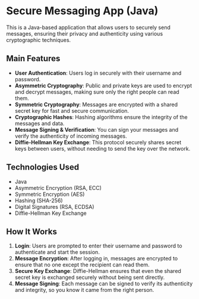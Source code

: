 # Secure Messaging App (Java)

This is a Java-based application that allows users to securely send messages, ensuring their privacy and authenticity using various cryptographic techniques.

## Main Features

- **User Authentication**: Users log in securely with their username and password.
- **Asymmetric Cryptography**: Public and private keys are used to encrypt and decrypt messages, making sure only the right people can read them.
- **Symmetric Cryptography**: Messages are encrypted with a shared secret key for fast and secure communication.
- **Cryptographic Hashes**: Hashing algorithms ensure the integrity of the messages and data.
- **Message Signing & Verification**: You can sign your messages and verify the authenticity of incoming messages.
- **Diffie-Hellman Key Exchange**: This protocol securely shares secret keys between users, without needing to send the key over the network.

## Technologies Used

- Java
- Asymmetric Encryption (RSA, ECC)
- Symmetric Encryption (AES)
- Hashing (SHA-256)
- Digital Signatures (RSA, ECDSA)
- Diffie-Hellman Key Exchange

## How It Works

1. **Login**: Users are prompted to enter their username and password to authenticate and start the session.
2. **Message Encryption**: After logging in, messages are encrypted to ensure that no one except the recipient can read them.
3. **Secure Key Exchange**: Diffie-Hellman ensures that even the shared secret key is exchanged securely without being sent directly.
4. **Message Signing**: Each message can be signed to verify its authenticity and integrity, so you know it came from the right person.
